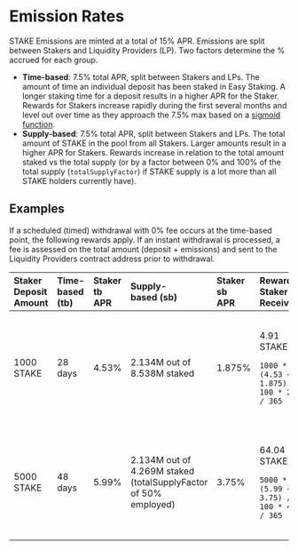 # Emission Rates

STAKE Emissions are minted at a total of 15% APR. Emissions are split between Stakers and Liquidity Providers \(LP\). Two factors determine the % accrued for each group.

* **Time-based**: 7.5% total APR, split between Stakers and LPs. The amount of time an individual deposit has been staked in Easy Staking. A longer staking time for a deposit results in a higher APR for the Staker. Rewards for Stakers increase rapidly during the first several months and level out over time as they approach the 7.5% max based on a [sigmoid function](https://www.desmos.com/calculator/2xtimbnzqw). 
* **Supply-based**: 7.5% total APR, split between Stakers and LPs. The total amount of STAKE in the pool from all Stakers. Larger amounts result in a higher APR for Stakers. Rewards increase in relation to the total amount staked vs the total supply \(or by a factor between 0% and 100% of the total supply \(`totalSupplyFactor`\) if STAKE supply is a lot more than all STAKE holders currently have\).

## Examples

If a scheduled \(timed\) withdrawal with 0% fee occurs at the time-based point, the following rewards apply. If an instant withdrawal is processed, a fee is assessed on the total amount \(deposit + emissions\) and sent to the Liquidity Providers contract address prior to withdrawal.

<table>
  <thead>
    <tr>
      <th style="text-align:left">Staker Deposit Amount</th>
      <th style="text-align:left">Time-based (tb)</th>
      <th style="text-align:left">Staker
        <br />tb
        <br />APR</th>
      <th style="text-align:left">Supply-
        <br />based (sb)</th>
      <th style="text-align:left">Staker
        <br />sb
        <br />APR</th>
      <th style="text-align:left">Reward Staker Receives</th>
      <th style="text-align:left">Reward LPs Receive</th>
    </tr>
  </thead>
  <tbody>
    <tr>
      <td style="text-align:left">1000 STAKE</td>
      <td style="text-align:left">28 days</td>
      <td style="text-align:left">4.53%</td>
      <td style="text-align:left">2.134M out of 8.538M staked</td>
      <td style="text-align:left">1.875%</td>
      <td style="text-align:left">
        <p>4.91 STAKE
          <br />
        </p>
        <p><code>1000 * (4.53 + 1.875) / 100 * 28 / 365</code>
        </p>
      </td>
      <td style="text-align:left">
        <p>6.59 STAKE
          <br />
        </p>
        <p><code>1000 * (15-(4.53 + 1.875)) / 100 * 28 / 365</code>
        </p>
      </td>
    </tr>
    <tr>
      <td style="text-align:left">5000 STAKE</td>
      <td style="text-align:left">48 days</td>
      <td style="text-align:left">5.99%</td>
      <td style="text-align:left">2.134M out of 4.269M staked (totalSupplyFactor of 50% employed)</td>
      <td
      style="text-align:left">3.75%</td>
        <td style="text-align:left">
          <p>64.04 STAKE</p>
          <p></p>
          <p><code>5000 * (5.99 + 3.75) / 100 * 48 / 365</code>
          </p>
        </td>
        <td style="text-align:left">
          <p>34.58 STAKE</p>
          <p></p>
          <p><code>5000 * (15-(5.99 + 3.75)) / 100 * 48 / 365</code>
          </p>
        </td>
    </tr>
  </tbody>
</table>

